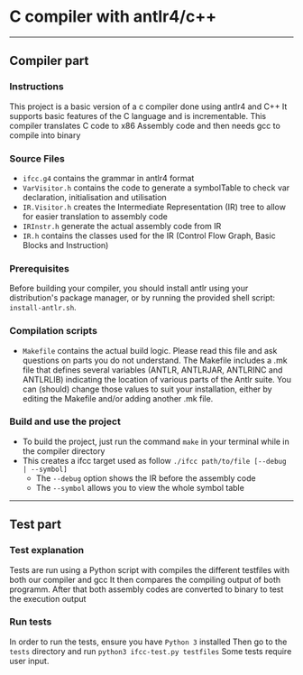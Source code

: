 # C compiler with antlr4/c++
------
## Compiler part
### Instructions

This project is a basic version of a c compiler done using antlr4 and C++
It supports basic features of the C language and is incrementable.
This compiler translates C code to x86 Assembly code and then needs gcc to compile into binary

### Source Files
- `ifcc.g4` contains the grammar in antlr4 format
- `VarVisitor.h` contains the code to generate a symbolTable to check var declaration, initialisation and utilisation
- `IR.Visitor.h` creates the Intermediate Representation (IR) tree to allow for easier translation to assembly code
- `IRInstr.h` generate the actual assembly code from IR
- `IR.h` contains the classes used for the IR (Control Flow Graph, Basic Blocks and Instruction)

### Prerequisites
  Before building your  compiler, you should install  antlr using your
  distribution's  package manager,  or by  running the  provided shell
  script:   `install-antlr.sh`. 
    
### Compilation scripts
- `Makefile` contains  the actual build  logic. Please read  this file
  and ask questions on parts you do not understand.
  The  Makefile includes a .mk file that defines several variables 
  (ANTLR, ANTLRJAR,  ANTLRINC and  ANTLRLIB) indicating the location 
  of various parts of the Antlr suite. 
  You can (should)  change  those values to suit your installation, either
  by editing the  Makefile and/or adding another .mk file.

### Build and use the project
- To build the project, just run the command `make` in your terminal while in the compiler directory
- This creates a ifcc target used as follow `./ifcc path/to/file [--debug | --symbol]`
  - The `--debug` option shows the IR before the assembly code
  - The `--symbol` allows you to view the whole symbol table

---
## Test part
### Test explanation
Tests are run using a Python script with compiles the different testfiles with both our compiler and gcc
It then compares the compiling output of both programm. After that both assembly codes are converted to binary to test the execution output

### Run tests
In order to run the tests, ensure you have `Python 3` installed
Then go to the `tests` directory and run `python3 ifcc-test.py testfiles`
Some tests require user input.